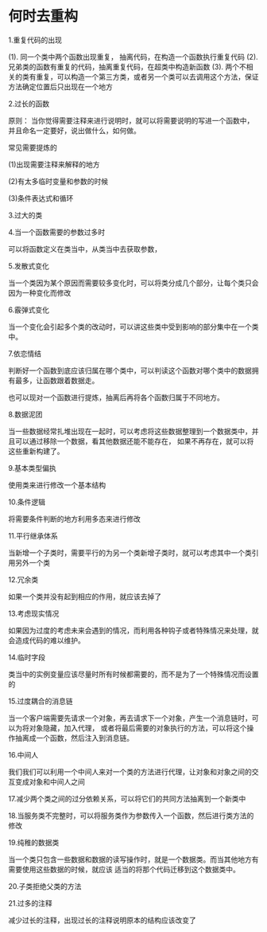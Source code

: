 # 何时去重构

1.重复代码的出现
  
(1). 同一个类中两个函数出现重复， 抽离代码，在构造一个函数执行重复代码
(2). 兄弟类的函数有重复的代码，抽离重复代码，在超类中构造新函数
(3). 两个不相关的类有重复，可以构造一个第三方类，或者另一个类可以去调用这个方法，保证方法确定位置后只出现在一个地方
  

2.过长的函数

原则： 当你觉得需要注释来进行说明时，就可以将需要说明的写进一个函数中，并且命名一定要好，说出做什么，如何做。

常见需要提炼的 

(1)出现需要注释来解释的地方

(2)有太多临时变量和参数的时候

(3)条件表达式和循环

3.过大的类

4.当一个函数需要的参数过多时

可以将函数定义在类当中，从类当中去获取参数，

5.发散式变化

当一个类因为某个原因而需要较多变化时，可以将类分成几个部分，让每个类只会因为一种变化而修改

6.霰弹式变化

当一个变化会引起多个类的改动时，可以讲这些类中受到影响的部分集中在一个类中。

7.依恋情结

判断好一个函数到底应该归属在哪个类中，可以判读这个函数对哪个类中的数据拥有最多，让函数跟着数据走。

也可以现对一个函数进行提炼，抽离后再将各个函数归属于不同地方。


8.数据泥团

当一些数据经常扎堆出现在一起时，可以考虑将这些数据整理到一个数据类中，并且可以通过移除一个数据，看其他数据还能不能存在，
如果不再存在，就可以将这些重新构建了。


9.基本类型偏执

使用类来进行修改一个基本结构

10.条件逻辑

将需要条件判断的地方利用多态来进行修改

11.平行继承体系

当新增一个子类时，需要平行的为另一个类新增子类时，就可以考虑其中一个类引用另外一个类

12.冗余类

如果一个类并没有起到相应的作用，就应该去掉了

13.考虑现实情况

如果因为过度的考虑未来会遇到的情况，而利用各种钩子或者特殊情况来处理，就会造成代码的难以维护。

14.临时字段

类当中的实例变量应该尽量时所有时候都需要的，而不是为了一个特殊情况而设置的

15.过度耦合的消息链

当一个客户端需要先请求一个对象，再去请求下一个对象，产生一个消息链时，可以为将对象隐藏，加入代理，
或者将最后需要的对象执行的方法，可以将这个操作抽离成一个函数，然后注入到消息链。

16.中间人

我们我们可以利用一个中间人来对一个类的方法进行代理，让对象和对象之间的交互变成对象和中间人之间

17.减少两个类之间的过分依赖关系，可以将它们的共同方法抽离到一个新类中

18.当服务类不完整时，可以将服务类作为参数传入一个函数，然后进行类方法的修改

19.纯稚的数据类

当一个类只包含一些数据和数据的读写操作时，就是一个数据类。而当其他地方有需要使用这些数据的时候，就应该
适当的将那个代码迁移到这个数据类中。

20.子类拒绝父类的方法

21.过多的注释

减少过长的注释，出现过长的注释说明原本的结构应该改变了



 
